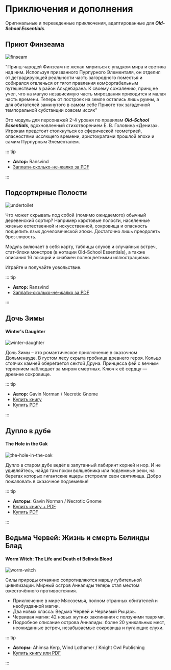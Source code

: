 # Приключения и дополнения

Оригинальные и переведенные приключения, адаптированные для **_Old-School Essentials_**.

## Приют Финзеама

![finseam](/img/finseam.jpg)

"Принц-чародей Финзеам не желал мириться с упадком мира и светила над ним. Используя призванного Пурпурного Элементаля, он отделил от деградирующей реальности часть загородного поместья и собирался отвлечься от тягот правления комфортабельным путешествием в район Альдебарана. К своему сожалению, принц не учел, что на малую независимую часть мироздания приходится и малая часть времени. Теперь от построек на земле остались лишь руины, а для обитателей замкнутого в самом себе Приюте ток загадочной темпоральной субстанции совсем иссяк"

Это модуль для персонажей 2-4 уровня по правилам **_Old-School Essentials_**, вдохновленный стихотворением Е. В. Головина «Дениза». Игрокам предстоит столкнуться со сферической геометрией, опасностями иссякщего времени, аристократами прошлой эпохи и самим Пурпурным Элементалем.

::: tip

- **Автор:** Ransvind
- [Заплати-сколько-не-жалко за PDF](https://www.drivethrurpg.com/product/338189/)

:::

## Подсортирные Полости

![undertoilet](/img/undertoilet.jpg)

Что может скрывать под собой (помимо ожидаемого) обычный деревенский сортир? Например карстовые полости, населенные жизнью естественной и искусственной, сокровища и опасность подцепить язык дочеловеческой эпохи. Достаточно лишь преодолеть брезгливость.

Модуль включает в себя карту, таблицы слухов и случайных встреч, стат-блоки монстров (в нотации Old-School Essentials), а также описания 16 локаций и снабжен полноцветными иллюстрациями.

Играйте и получайте уовольствие.

::: tip

- **Автор:** Ransvind
- [Заплати-сколько-не-жалко за PDF](https://www.drivethrurpg.com/product/319808/)

:::

## Дочь Зимы

#### Winter's Daughter

![winter-daughter](/img/winters-daughter.png)

Дочь Зимы – это романтическое приключение в сказочном Дольменвуде. В густом лесу скрыта гробница древнего героя. Кольцо стоячих камней
оберегается сектой Друна. Принцесса фей с вечным терпением наблюдает за миром смертных. Ключ к её сердцу — древнее сокровище.

::: tip

- **Автор:** Gavin Norman / Necrotic Gnome
- [Купить книгу](https://necroticgnome.com/collections/dolmenwood/products/dolmenwood-winters-daughter)
- [Купить PDF](https://necroticgnome.com/collections/dolmenwood/products/winters-daughter-pdf)

:::

## Дупло в дубе

#### The Hole in the Oak

![the-hole-in-the-oak](/img/the-hole-in-the-oak.png)

Дупло в старом дубе ведёт в запутанный лабиринт корней и нор. И не удивляйтесь, найдя там покои волшебника или подземные реки, на берегах которых гигантские ящеры отстроили свои святилища. Добро пожаловать в сказочное подземелье!

::: tip

- **Авторы:** Gavin Norman / Necrotic Gnome
- [Купить книгу + PDF](https://necroticgnome.com/collections/adventures/products/the-hole-in-the-oak-print-pdf)
- [Купить PDF](https://necroticgnome.com/collections/adventures/products/the-hole-in-the-oak)

:::

## Ведьма Червей: Жизнь и смерть Белинды Блад

#### Worm Witch: The Life and Death of Belinda Blood

![worm-witch](/img/worm-witch.png)

Силы природы отчаянно сопротивляются маршу губительной цивилизации. Мирный остров Анналиды теперь стал местом ожесточённого противостояния.

- Приключение в мире Мясоземья, полном странных обитателей и необузданной магии.
- Два новых класса: Ведьма Червей и Червивый Рыцарь.
- Червивая магия: 42 новых жутких заклинания с ползучими тварями.
- Подробное описание острова Анналиды: более 20 уникальных мест, неожиданные встреч, незабываемые сокровища и пугающие слухи.

::: tip

- **Авторы:** Ahimsa Kerp, Wind Lothamer / Knight Owl Publishing
- [Купить книгу или PDF](https://knightowlpublishing.com/product/worm-witch-the-life-and-death-of-belinda-blood-hardback/)

:::
